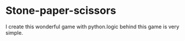 # Stone-paper-scissors
I create this wonderful game with python.logic behind this game is very simple.

